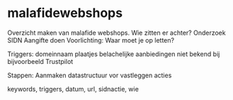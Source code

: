 # malafidewebshops
Overzicht maken van malafide webshops.
Wie zitten er achter? Onderzoek SIDN
Aangifte doen
Voorlichting: Waar moet je op letten?

Triggers:
domeinnaam
plaatjes
belachelijke aanbiedingen
niet bekend bij bijvoorbeeld Trustpilot

Stappen:
Aanmaken datastructuur vor vastleggen acties

keywords, triggers, datum, url, sidnactie, wie
